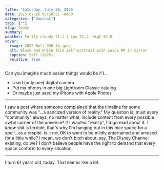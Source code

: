 ```yaml
---
title: 'Saturday, July 26, 2025'
date: 2025-07-26 05:58:51 -0400
categories: ["Journal"]
tags: [""]
slug: today
summary: 
weather: Partly cloudy 71.1 | Low 72.1, High 84.0
cover: 
  image: 2025-Roll-036_14.jpeg
  alt: Black and white film self-portrait with Leica MP in mirror
  caption: Self (2025).
  relative: true
---
```


Can you imagine much easier things would be if I...

- Used (only one) digital camera
- Put my photos in one big Lightroom Classic catalog
- Or maybe just used my iPhone with Apple Photos

----

I saw a post where someone complained that the timeline for some community was "...a sanitized version of reality." My question is, must every "community" always, no matter what, include content from every possible awful corner of the universe? If I wanted "reality", I'd go read about it. I _know_ shit is terrible, that's why I'm hanging out in this nice space for a spell...as a respite.  Is it not OK to want to be mildly entertained and amused for a little while? I mean, we don't bitch about, say, The Disney Channel existing, do we? I don't believe people have the right to demand that every space conform to every situation.

----

I turn 61 years old, today. That seems like a lot.


